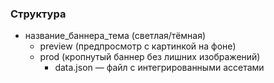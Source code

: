 ### Структура

- название_баннера_тема (светлая/тёмная)
  - preview (предпросмотр с картинкой на фоне)
  - prod (кропнутый баннер без лишних изображений)
    - data.json — файл с интегрированными ассетами
